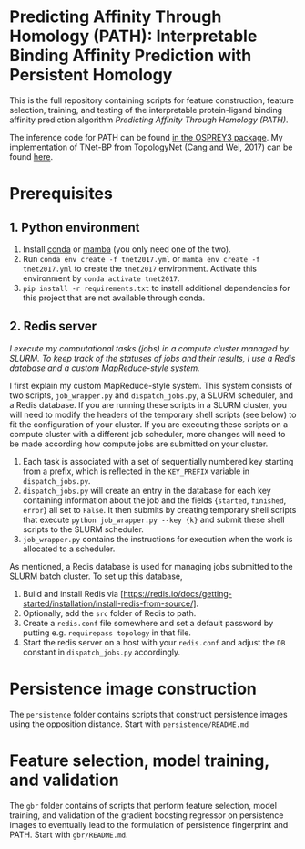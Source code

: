 # Predicting Affinity Through Homology (PATH): Interpretable Binding Affinity Prediction with Persistent Homology

This is the full repository containing scripts for feature construction, feature selection, training, and testing of the interpretable protein-ligand binding affinity prediction algorithm *Predicting Affinity Through Homology (PATH)*.

The inference code for PATH can be found [in the OSPREY3 package](https://github.com/donaldlab/OSPREY3/tree/main/src/main/python/path). My implementation of TNet-BP from TopologyNet (Cang and Wei, 2017) can be found [here](https://github.com/longyuxi/TopologyNet-2017).

# Prerequisites

## 1. Python environment
1. Install [conda](https://docs.conda.io/projects/conda/en/stable/user-guide/install/download.html) or [mamba](https://mamba.readthedocs.io/en/latest/mamba-installation.html) (you only need one of the two).
2. Run `conda env create -f tnet2017.yml` or `mamba env create -f tnet2017.yml` to create the `tnet2017` environment. Activate this environment by `conda activate tnet2017`.
3. `pip install -r requirements.txt` to install additional dependencies for this project that are not available through conda.

## 2. Redis server

*I execute my computational tasks (jobs) in a compute cluster managed by SLURM. To keep track of the statuses of jobs and their results, I use a Redis database and a custom MapReduce-style system.*

I first explain my custom MapReduce-style system. This system consists of two scripts, `job_wrapper.py` and `dispatch_jobs.py`, a SLURM scheduler, and a Redis database. If you are running these scripts in a SLURM cluster, you will need to modify the headers of the temporary shell scripts (see below) to fit the configuration of your cluster. If you are executing these scripts on a compute cluster with a different job scheduler, more changes will need to be made according how compute jobs are submitted on your cluster.

1. Each task is associated with a set of sequentially numbered key starting from a prefix, which is reflected in the `KEY_PREFIX` variable in `dispatch_jobs.py`.
2. `dispatch_jobs.py` will create an entry in the database for each key containing information about the job and the fields {`started`, `finished`, `error`} all set to `False`. It then submits by creating temporary shell scripts that execute `python job_wrapper.py --key {k}` and submit these shell scripts to the SLURM scheduler.
3. `job_wrapper.py` contains the instructions for execution when the work is allocated to a scheduler.

As mentioned, a Redis database is used for managing jobs submitted to the SLURM batch cluster. To set up this database,

1. Build and install Redis via [https://redis.io/docs/getting-started/installation/install-redis-from-source/].
2. Optionally, add the `src` folder of Redis to path.
3. Create a `redis.conf` file somewhere and set a default password by putting e.g. `requirepass topology` in that file.
4. Start the redis server on a host with your `redis.conf` and adjust the `DB` constant in `dispatch_jobs.py` accordingly.

# Persistence image construction

The `persistence` folder contains scripts that construct persistence images using the opposition distance. Start with `persistence/README.md`

# Feature selection, model training, and validation

The `gbr` folder contains of scripts that perform feature selection, model training, and validation of the gradient boosting regressor on persistence images to eventually lead to the formulation of persistence fingerprint and PATH. Start with `gbr/README.md`.
